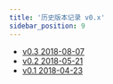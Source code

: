 ```yaml
---
title: '历史版本记录 v0.x'
sidebar_position: 9
---
```


- [v0.3 2018-08-07](/docs/版本发布记录/历史版本记录%20v0.x/v0.3%202018-08-07)
- [v0.2 2018-05-21](/docs/版本发布记录/历史版本记录%20v0.x/v0.2%202018-05-21)
- [v0.1 2018-04-23](/docs/版本发布记录/历史版本记录%20v0.x/v0.1%202018-04-23)